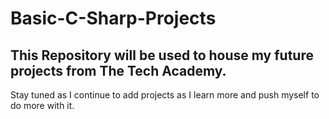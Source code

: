 # Basic-C-Sharp-Projects

## This Repository will be used to house my future projects from The Tech Academy.

Stay tuned as I continue to add projects as I learn more and push myself to do more with it.
